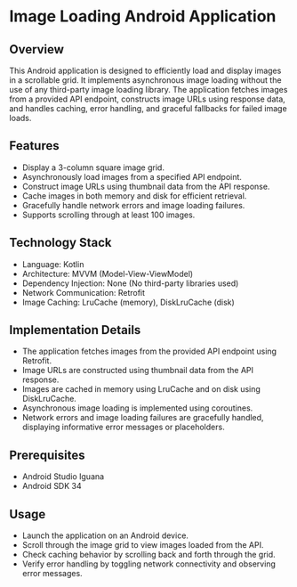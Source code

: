 # Image Loading Android Application

## Overview

This Android application is designed to efficiently load and display images in a scrollable grid. It implements asynchronous image loading without the use of any third-party image loading library. The application fetches images from a provided API endpoint, constructs image URLs using response data, and handles caching, error handling, and graceful fallbacks for failed image loads.

## Features

- Display a 3-column square image grid.
- Asynchronously load images from a specified API endpoint.
- Construct image URLs using thumbnail data from the API response.
- Cache images in both memory and disk for efficient retrieval.
- Gracefully handle network errors and image loading failures.
- Supports scrolling through at least 100 images.

## Technology Stack

- Language: Kotlin
- Architecture: MVVM (Model-View-ViewModel)
- Dependency Injection: None (No third-party libraries used)
- Network Communication: Retrofit
- Image Caching: LruCache (memory), DiskLruCache (disk)

## Implementation Details

- The application fetches images from the provided API endpoint using Retrofit.
- Image URLs are constructed using thumbnail data from the API response.
- Images are cached in memory using LruCache and on disk using DiskLruCache.
- Asynchronous image loading is implemented using coroutines.
- Network errors and image loading failures are gracefully handled, displaying informative error messages or placeholders.

## Prerequisites

- Android Studio Iguana
- Android SDK 34


## Usage

- Launch the application on an Android device.
- Scroll through the image grid to view images loaded from the API.
- Check caching behavior by scrolling back and forth through the grid.
- Verify error handling by toggling network connectivity and observing error messages.

